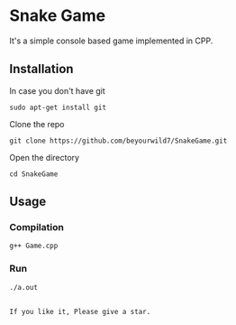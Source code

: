 # Snake Game
It's a simple console based game implemented in CPP.

## Installation
In case you don't have git<br/>

`sudo apt-get install git`<br/>

Clone the repo<br/>

`git clone https://github.com/beyourwild7/SnakeGame.git`<br/>

Open the directory<br/>

`cd SnakeGame`<br/>

## Usage
### Compilation
`
g++ Game.cpp
`
### Run
`
./a.out
`
##
`
If you like it, Please give a star.
`
